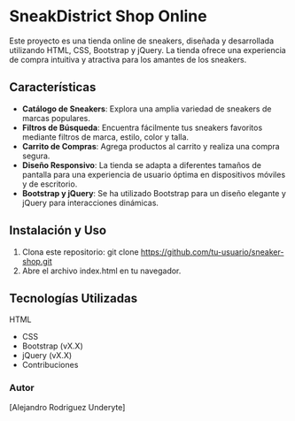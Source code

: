 
# SneakDistrict Shop Online
Este proyecto es una tienda online de sneakers, diseñada y desarrollada utilizando HTML, CSS, Bootstrap y jQuery. La tienda ofrece una experiencia de compra intuitiva y atractiva para los amantes de los sneakers.

## Características
- **Catálogo de Sneakers**: Explora una amplia variedad de sneakers de marcas populares.
- **Filtros de Búsqueda**: Encuentra fácilmente tus sneakers favoritos mediante filtros de marca, estilo, color y talla.
- **Carrito de Compras**: Agrega productos al carrito y realiza una compra segura.
- **Diseño Responsivo**: La tienda se adapta a diferentes tamaños de pantalla para una experiencia de usuario óptima en dispositivos móviles y de escritorio.
- **Bootstrap y jQuery**: Se ha utilizado Bootstrap para un diseño elegante y jQuery para interacciones dinámicas.



## Instalación y Uso
1. Clona este repositorio: git clone https://github.com/tu-usuario/sneaker-shop.git
1. Abre el archivo index.html en tu navegador.
## Tecnologías Utilizadas
HTML
- CSS
- Bootstrap (vX.X)
- jQuery (vX.X)
- Contribuciones


### Autor
[Alejandro Rodriguez Underyte]
